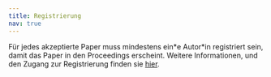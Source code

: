 ```yaml
---
title: Registrierung
nav: true
---
```


Für jedes akzeptierte Paper muss mindestens ein\*e Autor\*in registriert sein, damit das Paper in den Proceedings erscheint.  Weitere Informationen, und den Zugang zur Registrierung finden sie [hier](https://se-2021.tu-bs.de/registrierung/).
